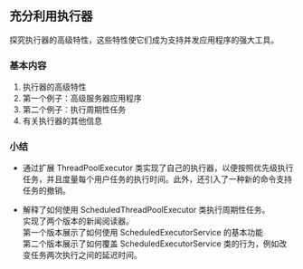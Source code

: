 ## 充分利用执行器
探究执行器的高级特性，这些特性使它们成为支持并发应用程序的强大工具。

### 基本内容
1.	执行器的高级特性
2.	第一个例子：高级服务器应用程序
3.	第二个例子：执行周期性任务
4.	有关执行器的其他信息

### 小结
-	通过扩展 ThreadPoolExecutor 类实现了自己的执行器，以便按照优先级执行任务，并且度量每个用户任务的执行时间。此外，还引入了一种新的命令支持任务的撤销。  

-	解释了如何使用 ScheduledThreadPoolExecutor 类执行周期性任务。  
	实现了两个版本的新闻阅读器。     
	第一个版本展示了如何使用 ScheduledExecutorService 的基本功能  
	第二个版本展示了如何覆盖 ScheduledExecutorService 类的行为，例如改变任务两次执行之间的延迟时间。